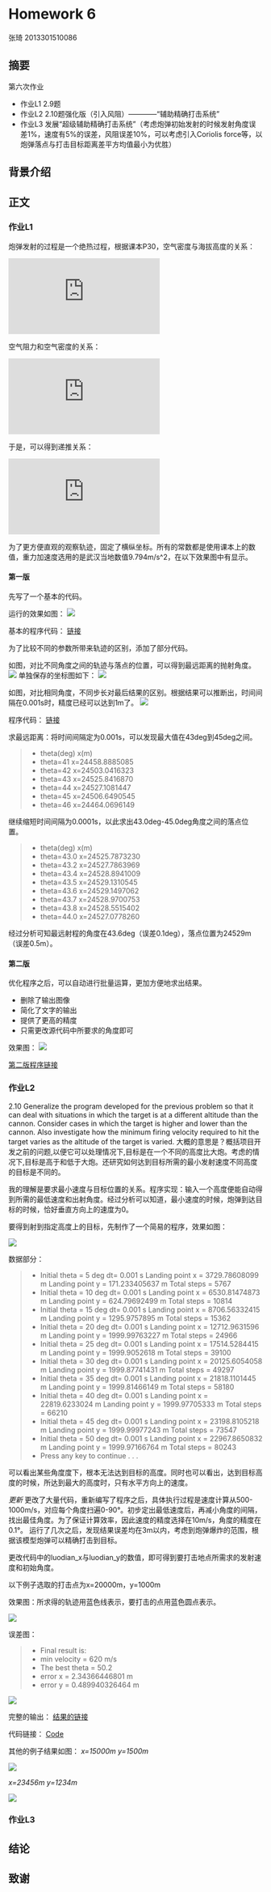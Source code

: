 # Homework 6

张琦 2013301510086

## 摘要

第六次作业
- 作业L1 2.9题
- 作业L2 2.10题强化版（引入风阻）————“辅助精确打击系统”
- 作业L3 发展“超级辅助精确打击系统”（考虑炮弹初始发射的时候发射角度误差1%，速度有5%的误差，风阻误差10%，可以考虑引入Coriolis force等，以炮弹落点与打击目标距离差平方均值最小为优胜）


## 背景介绍

## 正文

### 作业L1

炮弹发射的过程是一个绝热过程，根据课本P30，空气密度与海拔高度的关系：

![](http://latex.codecogs.com/gif.latex?%5Crho%20%3D%20%5Crho_0%20%281-%5Cfrac%7Bay%7D%7BT_0%7D%29%5E%5Calpha)

空气阻力和空气密度的关系：

![](http://latex.codecogs.com/gif.latex?F_%7Bdrag%7D%5E*%3D%5Cfrac%7B%5Crho%7D%7B%5Crho_0%7DF_%7Bdrag%7D%28y%3D0%29)

于是，可以得到递推关系：

![](http://latex.codecogs.com/gif.latex?%5Cleft%5C%7B%5Cbegin%7Bmatrix%7Dv_%7Bx%2Ci&plus;1%7D%3Dv_%7Bx%2Ci%7D-%5Cfrac%7B%5Crho%20B_2%20v_i%20v_%7Bx%2Ci%7D%7D%7B%5Crho_0%20m%7D%20%5C%5C%20v_%7By%2Ci&plus;1%7D%3Dv_%7By%2Ci%7D-%5Cfrac%7B%5Crho%20B_2%20v_i%20v_%7By%2Ci%7D%7D%7B%5Crho_0%20m%7D%20%5C%5C%20v_i%3D%5Csqrt%7Bv_%7Bx%2Ci%7D%5E2&plus;v_%7By%2Ci%7D%5E2%7D%20%5C%5C%20%5Cfrac%7B%5Crho%7D%7B%5Crho_0%7D%3D%281-%5Cfrac%7Bay%7D%7BT_0%7D%29%5E%5Calpha%20%5C%5C%20x_%7Bi&plus;1%7D%3Dx_i&plus;v_%7Bx%2Ci%7D%20%5CDelta%20t%20%5C%5C%20y_%7Bi&plus;1%7D%3Dy_i&plus;v_%7By%2Ci%7D%20%5CDelta%20t%20%5Cend%7Bmatrix%7D%5Cright.)

为了更方便直观的观察轨迹，固定了横纵坐标。所有的常数都是使用课本上的数值，重力加速度选用的是武汉当地数值9.794m/s^2，在以下效果图中有显示。

#### 第一版

先写了一个基本的代码。

运行的效果如图：
![](https://github.com/newton2ndlaw/computationalphysics_N2013301510086/blob/master/Homework6/Homework6-1.png)

基本的程序代码： [链接](https://github.com/newton2ndlaw/computationalphysics_N2013301510086/blob/master/Homework6/Code1-1.md)

为了比较不同的参数所带来轨迹的区别，添加了部分代码。

如图，对比不同角度之间的轨迹与落点的位置，可以得到最远距离的抛射角度。
![](https://github.com/newton2ndlaw/computationalphysics_N2013301510086/blob/master/Homework6/Homework6-3.png)
单独保存的坐标图如下：
![](https://github.com/newton2ndlaw/computationalphysics_N2013301510086/blob/master/Homework6/Homework6-4.png)

如图，对比相同角度，不同步长对最后结果的区别。根据结果可以推断出，时间间隔在0.001s时，精度已经可以达到1m了。
![](https://github.com/newton2ndlaw/computationalphysics_N2013301510086/blob/master/Homework6/Homework6-2.png)

程序代码： [链接](https://github.com/newton2ndlaw/computationalphysics_N2013301510086/blob/master/Homework6/Code1-2.md) 

求最远距离：将时间间隔定为0.001s，可以发现最大值在43deg到45deg之间。
> * theta(deg)  x(m)
> * theta=41    x=24458.8885085
> * theta=42    x=24503.0416323
> * theta=43    x=24525.8416870
> * theta=44    x=24527.1081447
> * theta=45    x=24506.6490545
> * theta=46    x=24464.0696149

继续缩短时间间隔为0.0001s，以此求出43.0deg-45.0deg角度之间的落点位置。
> * theta(deg)     x(m)
> * theta=43.0     x=24525.7873230
> * theta=43.2     x=24527.7863969
> * theta=43.4     x=24528.8941009
> * theta=43.5     x=24529.1310545
> * theta=43.6     x=24529.1497062
> * theta=43.7     x=24528.9700753
> * theta=43.8     x=24528.5515402
> * theta=44.0     x=24527.0778260

经过分析可知最远射程的角度在43.6deg（误差0.1deg），落点位置为24529m（误差0.5m）。

#### 第二版
优化程序之后，可以自动进行批量运算，更加方便地求出结果。
* 删除了输出图像
* 简化了文字的输出
* 提供了更高的精度
* 只需更改源代码中所要求的角度即可

效果图：
![](https://github.com/newton2ndlaw/computationalphysics_N2013301510086/blob/master/Homework6/Homework6-5.png)

[第二版程序链接](https://github.com/newton2ndlaw/computationalphysics_N2013301510086/blob/master/Homework6/Code1-3.md)


### 作业L2

2.10 Generalize the program developed for the previous problem so that it can deal with situations in which the target is at a different altitude than the cannon. Consider cases in which the target is higher and lower than the cannon. Also investigate how the minimum firing velocity required to hit the target varies as the altitude of the target is varied.
大概的意思是？概括项目开发之前的问题,以便它可以处理情况下,目标是在一个不同的高度比大炮。考虑的情况下,目标是高于和低于大炮。还研究如何达到目标所需的最小发射速度不同高度的目标是不同的。

我的理解是要求最小速度与目标位置的关系。程序实现：输入一个高度便能自动得到所需的最低速度和出射角度。经过分析可以知道，最小速度的时候，炮弹到达目标的时候，恰好垂直方向上的速度为0。

要得到射到指定高度上的目标，先制作了一个简易的程序，效果如图：

![](https://github.com/newton2ndlaw/computationalphysics_N2013301510086/blob/master/Homework6/Homework6-6.png)

数据部分：

> * Initial theta = 5 deg     dt= 0.001 s     Landing point x = 3729.78608099 m     Landing point y = 171.233405637 m     Total steps = 5767
> * Initial theta = 10 deg     dt= 0.001 s     Landing point x = 6530.81474873 m     Landing point y = 624.79692499 m     Total steps = 10814
> * Initial theta = 15 deg     dt= 0.001 s     Landing point x = 8706.56332415 m     Landing point y = 1295.9757895 m     Total steps = 15362
> * Initial theta = 20 deg     dt= 0.001 s     Landing point x = 12712.9631596 m     Landing point y = 1999.99763227 m     Total steps = 24966
> * Initial theta = 25 deg     dt= 0.001 s     Landing point x = 17514.5284415 m     Landing point y = 1999.9052618 m     Total steps = 39100
> * Initial theta = 30 deg     dt= 0.001 s     Landing point x = 20125.6054058 m     Landing point y = 1999.87741431 m     Total steps = 49297
> * Initial theta = 35 deg     dt= 0.001 s     Landing point x = 21818.1101445 m     Landing point y = 1999.81466149 m     Total steps = 58180
> * Initial theta = 40 deg     dt= 0.001 s     Landing point x = 22819.6233024 m     Landing point y = 1999.97705333 m     Total steps = 66210
> * Initial theta = 45 deg     dt= 0.001 s     Landing point x = 23198.8105218 m     Landing point y = 1999.99977243 m     Total steps = 73547
> * Initial theta = 50 deg     dt= 0.001 s     Landing point x = 22967.8650832 m     Landing point y = 1999.97166764 m     Total steps = 80243
> * Press any key to continue . . .

可以看出某些角度度下，根本无法达到目标的高度。同时也可以看出，达到目标高度的时候，所达到最大的高度时，只有水平方向上的速度。

*更新*
更改了大量代码，重新编写了程序之后，具体执行过程是速度计算从500-1000m/s，对应每个角度扫遍0-90°。初步定出最低速度后，再减小角度的间隔，找出最佳角度。为了保证计算效率，因此速度的精度选择在10m/s，角度的精度在0.1°。
运行了几次之后，发现结果误差均在3m以内，考虑到炮弹爆炸的范围，根据该模型炮弹可以精确打击到目标。

更改代码中的luodian_x与luodian_y的数值，即可得到要打击地点所需求的发射速度和初始角度。

以下例子选取的打击点为x=20000m，y=1000m

效果图：所求得的轨迹用蓝色线表示，要打击的点用蓝色圆点表示。

![](https://github.com/newton2ndlaw/computationalphysics_N2013301510086/blob/master/Homework6/Homework6-2-1.png)

误差图：
> * Final result is:
> * min velocity =  620 m/s
> * The best theta =  50.2
> * error x =  2.34366446801 m
> * error y =  0.489940326464 m

![](https://github.com/newton2ndlaw/computationalphysics_N2013301510086/blob/master/Homework6/Homework6-2-2.png)

完整的输出：
[结果的链接](https://github.com/newton2ndlaw/computationalphysics_N2013301510086/blob/master/Homework6/data2.txt)

代码链接：
[Code](https://github.com/newton2ndlaw/computationalphysics_N2013301510086/blob/master/Homework6/Code2-1.md)

其他的例子结果如图：
*x=15000m y=1500m*

![](https://github.com/newton2ndlaw/computationalphysics_N2013301510086/blob/master/Homework6/Homework6-2-3.png)


*x=23456m y=1234m*

![](https://github.com/newton2ndlaw/computationalphysics_N2013301510086/blob/master/Homework6/Homework6-2-4.png)



### 作业L3




## 结论


## 致谢




